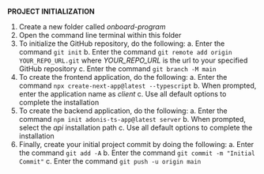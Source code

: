 **PROJECT INITIALIZATION**
1. Create a new folder called *onboard-program*
2. Open the command line terminal within this folder
3. To initialize the GitHub repository, do the following:
    a. Enter the command ``` git init ```
    b. Enter the command ``` git remote add origin YOUR_REPO_URL.git ``` where *YOUR_REPO_URL* is the url to your specified GitHub repository
    c. Enter the command ``` git branch -M main ```
4. To create the frontend application, do the following:
    a. Enter the command ``` npx create-next-app@latest --typescript ```
    b. When prompted, enter the application name as *client*
    c. Use all default options to complete the installation
5. To create the backend application, do the following:
    a. Enter the command ``` npm init adonis-ts-app@latest server ```
    b. When prompted, select the *api* installation path
    c. Use all default options to complete the installation
6. Finally, create your initial project commit by doing the following:
    a. Enter the command ``` git add -A ```
    b. Enter the command ``` git commit -m "Initial Commit" ```
    c. Enter the command ``` git push -u origin main ```
